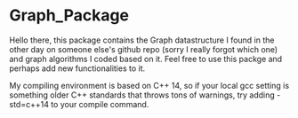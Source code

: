# Graph_Package

Hello there, this package contains the Graph datastructure I found in the other day on someone else's github repo (sorry I really 
forgot which one) and graph algorithms I coded based on it. Feel free to use this packge and perhaps add new functionalities to
it.

My compiling environment is based on C++ 14, so if your local gcc setting is something older C++ standards that throws tons of 
warnings, try adding -std=c++14 to your compile command.
